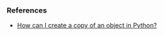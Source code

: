<!-- In Python 3, lists get a copy method (in 2, you'd use a slice to make a copy):

>>> a_list = list('abc')
>>> a_copy_of_a_list = a_list.copy()
>>> a_copy_of_a_list is a_list
False
>>> a_copy_of_a_list == a_list
True
Shallow Copies
Shallow copies are just copies of the outermost container.

list.copy is a shallow copy:

>>> list_of_dict_of_set = [{'foo': set('abc')}]
>>> lodos_copy = list_of_dict_of_set.copy()
>>> lodos_copy[0]['foo'].pop()
'c'
>>> lodos_copy
[{'foo': {'b', 'a'}}]
>>> list_of_dict_of_set
[{'foo': {'b', 'a'}}]
You don't get a copy of the interior objects. They're the same object - so when they're mutated, the change shows up in both containers.

Deep copies
Deep copies are recursive copies of each interior object.

>>> lodos_deep_copy = copy.deepcopy(list_of_dict_of_set)
>>> lodos_deep_copy[0]['foo'].add('c')
>>> lodos_deep_copy
[{'foo': {'c', 'b', 'a'}}]
>>> list_of_dict_of_set
[{'foo': {'b', 'a'}}]
Changes are not reflected in the original, only in the copy.

Immutable objects
Immutable objects do not usually need to be copied. In fact, if you try to, Python will just give you the original object:

>>> a_tuple = tuple('abc')
>>> tuple_copy_attempt = a_tuple.copy()
Traceback (most recent call last):
  File "<stdin>", line 1, in <module>
AttributeError: 'tuple' object has no attribute 'copy'
Tuples don't even have a copy method, so let's try it with a slice:

>>> tuple_copy_attempt = a_tuple[:]
But we see it's the same object:

>>> tuple_copy_attempt is a_tuple
True
Similarly for strings:

>>> s = 'abc'
>>> s0 = s[:]
>>> s == s0
True
>>> s is s0
True
and for frozensets, even though they have a copy method:

>>> a_frozenset = frozenset('abc')
>>> frozenset_copy_attempt = a_frozenset.copy()
>>> frozenset_copy_attempt is a_frozenset
True
When to copy immutable objects
Immutable objects should be copied if you need a mutable interior object copied.

>>> tuple_of_list = [],
>>> copy_of_tuple_of_list = tuple_of_list[:]
>>> copy_of_tuple_of_list[0].append('a')
>>> copy_of_tuple_of_list
(['a'],)
>>> tuple_of_list
(['a'],)
>>> deepcopy_of_tuple_of_list = copy.deepcopy(tuple_of_list)
>>> deepcopy_of_tuple_of_list[0].append('b')
>>> deepcopy_of_tuple_of_list
(['a', 'b'],)
>>> tuple_of_list
(['a'],)
As we can see, when the interior object of the copy is mutated, the original does not change.

Custom Objects
Custom objects usually store data in a __dict__ attribute or in __slots__ (a tuple-like memory structure.)

To make a copyable object, define __copy__ (for shallow copies) and/or __deepcopy__ (for deep copies).

from copy import copy, deepcopy

class Copyable:
    __slots__ = 'a', '__dict__'
    def __init__(self, a, b):
        self.a, self.b = a, b
    def __copy__(self):
        return type(self)(self.a, self.b)
    def __deepcopy__(self, memo): # memo is a dict of id's to copies
        id_self = id(self)        # memoization avoids unnecesary recursion
        _copy = memo.get(id_self)
        if _copy is None:
            _copy = type(self)(
                deepcopy(self.a, memo), 
                deepcopy(self.b, memo))
            memo[id_self] = _copy 
        return _copy
Note that deepcopy keeps a memoization dictionary of id(original) (or identity numbers) to copies. To enjoy good behavior with recursive data structures, make sure you haven't already made a copy, and if you have, return that.

So let's make an object:

>>> c1 = Copyable(1, [2])
And copy makes a shallow copy:

>>> c2 = copy(c1)
>>> c1 is c2
False
>>> c2.b.append(3)
>>> c1.b
[2, 3]
And deepcopy now makes a deep copy:

>>> c3 = deepcopy(c1)
>>> c3.b.append(4)
>>> c1.b
[2, 3] -->

### References

* [How can I create a copy of an object in Python?](https://stackoverflow.com/a/46939443)